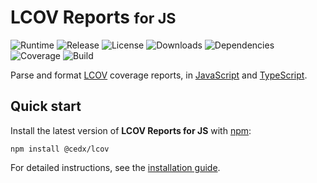 # LCOV Reports <small>for JS</small>
![Runtime](https://img.shields.io/badge/node-%3E%3D12.0-brightgreen.svg) ![Release](https://img.shields.io/npm/v/@cedx/lcov.svg) ![License](https://img.shields.io/npm/l/@cedx/lcov.svg) ![Downloads](https://img.shields.io/npm/dt/@cedx/lcov.svg) ![Dependencies](https://david-dm.org/cedx/lcov.js.svg) ![Coverage](https://coveralls.io/repos/github/cedx/lcov.js/badge.svg) ![Build](https://travis-ci.com/cedx/lcov.js.svg)

Parse and format [LCOV](http://ltp.sourceforge.net/coverage/lcov.php) coverage reports,
in [JavaScript](https://developer.mozilla.org/en-US/docs/Web/JavaScript) and [TypeScript](https://www.typescriptlang.org).

## Quick start
Install the latest version of **LCOV Reports for JS** with [npm](https://www.npmjs.com):

```shell
npm install @cedx/lcov
```

For detailed instructions, see the [installation guide](installation.md).

